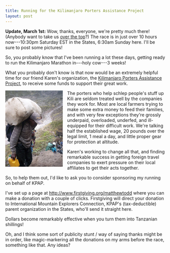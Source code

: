 ```yaml
---
title: Running for the Kilimanjaro Porters Assistance Project
layout: post
---
```

<p class="update"><strong>Update, March 1st:</strong> Wow, thanks, everyone, we're pretty much there! (Anybody want to take us <a href="http://www.firstgiving.org/matthewtodd">over the top</a>?) The race is in just over 10 hours now---10:30pm Saturday EST in the States, 6:30am Sunday here. I'll be sure to post some pictures!</p>

So, you probably know that I've been running a lot these days, getting ready to run the Kilimanjaro Marathon in---holy cow---3 weeks!

What you probably don't know is that now would be an extremely helpful time for our friend Karen's organization, the <a href="http://www.kiliporters.org/">Kilimanjaro Porters Assistance Project</a>, to receive some funds to support their great work.

<img src="/images/2008/02/08/porter.jpg" alt="Porter" width="181" height="240" style="float: left; margin: 0 1em 1em 0;" /> The porters who help schlep people's stuff up Kili are seldom treated well by the companies they work for. Most are local farmers trying to make some extra money to feed their families, and with very few exceptions they're grossly underpaid, overloaded, underfed, and ill-equipped for their difficult work. We're talking half the established wage, 20 pounds over the legal limit, 1 meal a day, and little proper gear for protection at altitude.

Karen's working to change all that, and finding remarkable success in getting foreign travel companies to exert pressure on their local affiliates to get their acts together.

So, to help them out, I'd like to ask you to consider sponsoring my running on behalf of KPAP.

I've set up a page at <a href="http://www.firstgiving.org/matthewtodd">http://www.firstgiving.org/matthewtodd</a> where you can make a donation with a couple of clicks. Firstgiving will direct your donation to International Mountain Explorers Connection, KPAP's (tax-deductible) parent organization in the States, who'll send it straight here.

Dollars become remarkably effective when you turn them into Tanzanian shillings!

Oh, and I think some sort of publicity stunt / way of saying thanks might be in order, like magic-markering all the donations on my arms before the race, something like that. Any ideas?
